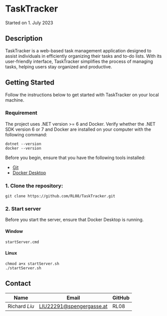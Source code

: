 # TaskTracker
Started on 1. July 2023 <br>

## Description 
TaskTracker is a web-based task management application designed to assist individuals in efficiently organizing their tasks and to-do lists. 
With its user-friendly interface, TaskTracker simplifies the process of managing tasks, helping users stay organized and productive.

## Getting Started
Follow the instructions below to get started with TaskTracker on your local machine.

### Requirement
The project uses .NET version >= 6 and Docker. Verify whether the .NET SDK version 6 or 7 and Docker are installed on your computer with the following command:
```
dotnet --version
docker --version
```

Before you begin, ensure that you have the following tools installed:
 - [Git](https://git-scm.com/downloads)
 - [Docker Desktop](https://www.docker.com/products/docker-desktop/)

### 1. Clone the repository:
```
git clone https://github.com/RL08/TaskTracker.git
```

### 2. Start server
Before you start the server, ensure that Docker Desktop is running.

#### Window
```
startServer.cmd
```

#### Linux
```
chmod a+x startServer.sh
./startServer.sh
```

## Contact 
| Name                   | Email                    | GitHub |
| ---------------------- | ------------------------ | ------ |
| Richard *Liu*          | LIU22291@spengergasse.at | RL08   |

